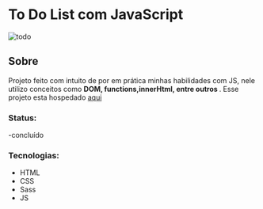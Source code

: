 # To Do List com JavaScript
![todo](https://user-images.githubusercontent.com/96674451/182274828-88e7f325-d735-4003-b617-12742eea1197.gif)

<h2>Sobre</h2>
<p>Projeto feito com intuito de por em prática minhas habilidades com JS, nele utilizo conceitos como <strong>DOM, functions,innerHtml, entre outros </strong>. Esse projeto esta hospedado <a href="https://pzicaro.github.io/ToDoList/">aqui</a></p>
<h3>Status:</h3><p>-concluído</p>
<h3>Tecnologias:</h3>
<ul>
<li>HTML</li>
<li>CSS</li>
<li>Sass</li>
<li>JS</li>
</ul>

